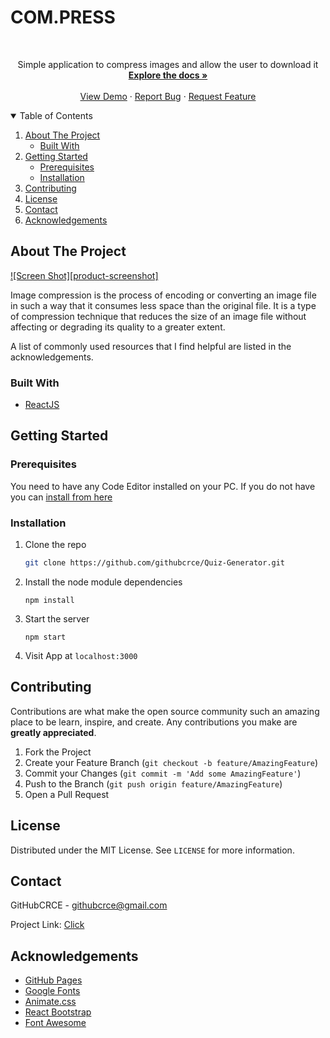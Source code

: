 # COM.PRESS

<!-- PROJECT LOGO -->
<br />
<p align="center">
  <a href="https://github.com/githubcrce/Image-Compressor">
  </a>
  <p align="center">
    Simple application to compress images and allow the user to download it
    <br />
    <a href="https://github.com/githubcrce/Image-Compressor"><strong>Explore the docs »</strong></a>
    <br />
    <br />
    <a href="https://githubcrce.github.io/Image-Compressor/">View Demo</a>
    ·
    <a href="https://github.com/githubcrce/Image-Compressor/issues/new/choose">Report Bug</a>
    ·
    <a href="https://github.com/githubcrce/Image-Compressor/issues/new/choose">Request Feature</a>
  </p>
</p>



<!-- TABLE OF CONTENTS -->
<details open="open">
  <summary>Table of Contents</summary>
  <ol>
    <li>
      <a href="#about-the-project">About The Project</a>
      <ul>
        <li><a href="#built-with">Built With</a></li>
      </ul>
    </li>
    <li>
      <a href="#getting-started">Getting Started</a>
      <ul>
        <li><a href="#prerequisites">Prerequisites</a></li>
        <li><a href="#installation">Installation</a></li>
      </ul>
    </li>
    <li><a href="#contributing">Contributing</a></li>
    <li><a href="#license">License</a></li>
    <li><a href="#contact">Contact</a></li>
    <li><a href="#acknowledgements">Acknowledgements</a></li>
  </ol>
</details>



<!-- ABOUT THE PROJECT -->
## About The Project

[![Screen Shot][product-screenshot]](https://github.com/githubcrce/Quiz-Generator/blob/main/screens/home.png)

Image compression is the process of encoding or converting an image file in such a way that it consumes less space than the original file.
It is a type of compression technique that reduces the size of an image file without affecting or degrading its quality to a greater extent.

A list of commonly used resources that I find helpful are listed in the acknowledgements.

### Built With

* [ReactJS](https://reactjs.org/)


<!-- GETTING STARTED -->
## Getting Started

### Prerequisites

You need to have any Code Editor installed on your PC. If you do not have you can [install from here](https://code.visualstudio.com/download)

### Installation

1. Clone the repo
   ```sh
   git clone https://github.com/githubcrce/Quiz-Generator.git
   ```
2. Install the node module dependencies
    ```
    npm install
    ```
3. Start the server
    ```
    npm start
    ```
4. Visit App at `localhost:3000`



<!-- CONTRIBUTING -->
## Contributing

Contributions are what make the open source community such an amazing place to be learn, inspire, and create. Any contributions you make are **greatly appreciated**.

1. Fork the Project
2. Create your Feature Branch (`git checkout -b feature/AmazingFeature`)
3. Commit your Changes (`git commit -m 'Add some AmazingFeature'`)
4. Push to the Branch (`git push origin feature/AmazingFeature`)
5. Open a Pull Request


<!-- LICENSE -->
## License

Distributed under the MIT License. See `LICENSE` for more information.



<!-- CONTACT -->
## Contact

GitHubCRCE - githubcrce@gmail.com

Project Link: [Click](https://githubcrce.github.io/Image-Compressor/)



<!-- ACKNOWLEDGEMENTS -->
## Acknowledgements

* [GitHub Pages](https://pages.github.com)
* [Google Fonts](https://fonts.google.com/)
* [Animate.css](https://daneden.github.io/animate.css)
* [React Bootstrap](https://react-bootstrap.github.io/)
* [Font Awesome](https://fontawesome.com)